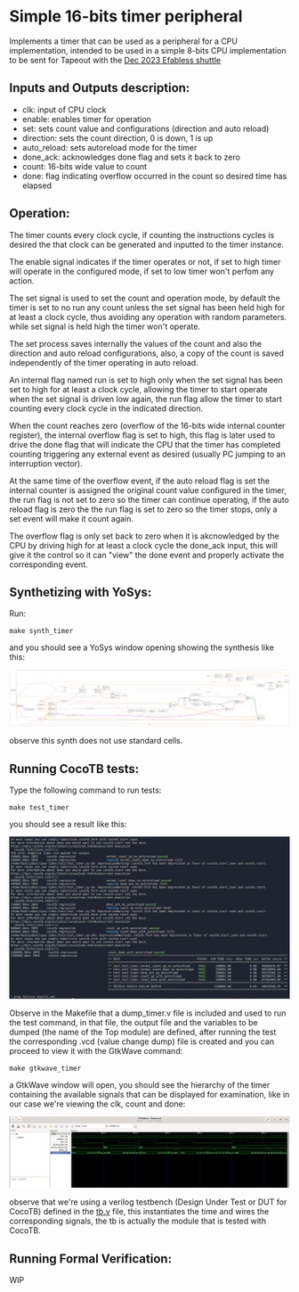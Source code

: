 # Simple 16-bits timer peripheral

Implements a timer that can be used as a peripheral for a CPU implementation, intended to be used in a simple 8-bits CPU implementation to be sent for Tapeout with the [Dec 2023 Efabless shuttle](https://efabless.com/gf-180-open-mpw-shuttle-program)

## Inputs and Outputs description:

- clk: input of CPU clock
- enable: enables timer for operation
- set: sets count value and configurations (direction and auto reload)
- direction: sets the count direction, 0 is down, 1 is up
- auto_reload: sets autoreload mode for the timer
- done_ack: acknowledges done flag and sets it back to zero
- count: 16-bits wide value to count
- done: flag indicating overflow occurred in the count so desired time has elapsed

## Operation:

The timer counts every clock cycle, if counting the instructions cycles is desired the that clock can be generated and inputted to the timer instance.

The enable signal indicates if the timer operates or not, if set to high timer will operate in the configured mode, if set to low timer won't perfom any action.

The set signal is used to set the count and operation mode, by default the timer is set to no run any count unless the set signal has been held high for at least a clock cycle, thus avoiding any operation with random parameters. while set signal is held high the timer won't operate.

The set process saves internally the values of the count and also the direction and auto reload configurations, also, a copy of the count is saved independently of the timer operating in auto reload.

An internal flag named run is set to high only when the set signal has been set to high for at least a clock cycle, allowing the timer to start operate when the set signal is driven low again, the run flag allow the timer to start counting every clock cycle in the indicated direction.

When the count reaches zero (overflow of the 16-bits wide internal counter register), the internal overflow flag is set to high, this flag is later used to drive the done flag that will indicate the CPU that the timer has completed counting triggering any external event as desired (usually PC jumping to an interruption vector).

At the same time of the overflow event, if the auto reload flag is set the internal counter is assigned the original count value configured in the timer, the run flag is not set to zero so the timer can continue operating, if the auto reload flag is zero the the run flag is set to zero so the timer stops, only a set event will make it count again.

The overflow flag is only set back to zero when it is akcnowledged by the CPU by driving high for at least a clock cycle the done_ack input, this will give it the control so it can "view" the done event and properly activate the corresponding event.

## Synthetizing with YoSys:

Run:

```
make synth_timer
```

and you should see a YoSys window opening showing the synthesis like this:

![Timer module synthesis with YoSys](./img/synth.png "Timer YoSys Synthesis")

observe this synth does not use standard cells.

## Running CocoTB tests:

Type the following command to run tests:

```
make test_timer
```

you should see a result like this:

![Timer module tests results](./img/tests.png "Test results: timer module")

Observe in the Makefile that a dump_timer.v file is included and used to run the test command, in that file, the output file and the variables to be dumped (the name of the Top module) are defined, after running the test the corresponding .vcd (value change dump) file is created and you can proceed to view it with the GtkWave command:

```
make gtkwave_timer
```

a GtkWave window will open, you should see the hierarchy of the timer containing the available signals that can be displayed for examination, like in our case we're viewing the clk, count and done:

![GtkWave results for timer module](./img/gtkwave.png "GtkWave: timer module")

observe that we're using a verilog testbench (Design Under Test or DUT for CocoTB) defined in the [tb.v](./tb.v) file, this instantiates the time and wires the corresponding signals, the tb is actually the module that is tested with CocoTB.

## Running Formal Verification:

WIP
